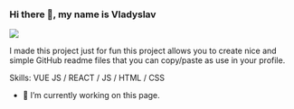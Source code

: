 
### Hi there 👋, my name is Vladyslav
![](https://camo.githubusercontent.com/d88bdce683bc31abcfc8fd8774880f5a305e4e59/687474703a2f2f692e696d6775722e636f6d2f6337476d414a662e706e67)

I made this project just for fun this project allows you to create nice and simple GitHub readme files that you can copy/paste as use in your profile.

Skills: VUE JS / REACT / JS / HTML / CSS

- 🔭 I’m currently working on this page. 





